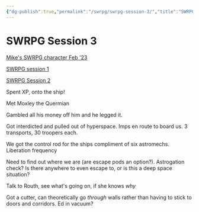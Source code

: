 ```yaml
---
{"dg-publish":true,"permalink":"/swrpg/swrpg-session-3/","title":"SWRPG Session 3","created":"2023-08-03T20:37:45.897+01:00","updated":"2025-02-25T21:44:05.779+00:00"}
---
```



# SWRPG Session 3

[Mike's SWRPG character Feb '23](Mike's%20SWRPG%20character%20Feb%20'23.md)

[SWRPG session 1](SWRPG%20session%201.md)

[SWRPG Session 2](SWRPG%20Session%202.md)

Spent XP, onto the ship!

Met Moxley the Quermian

Gambled all his money off him and he legged it. 

Got interdicted and pulled out of hyperspace. Imps en route to board us. 3 transports, 30 troopers each. 

We got the control rod for the ships compliment of six astromechs. Liberation frequency

Need to find out where we are (are escape pods an option?). Astrogation check? Is there anywhere to even escape to, or is this a deep space situation?

Talk to Routh, see what's going on, if she knows *why*

Got a cutter, can theoretically go *through* walls rather than having to stick to doors and corridors. Ed in vacuum? 
